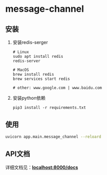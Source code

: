 # message-channel

## 安装

1. 安装redis-serger
    ```shell
    # Linux
    sudo apt install redis
    redis-server
    
    # MacOS
    brew install redis
    brew services start redis
    
    # other: www.google.com | www.baidu.com
    ```
    
2. 安装python依赖

    ```shell
    pip3 install -r requirements.txt
    ```

## 使用

```bash
uvicorn app.main.message_channel --reloard
```

## API文档

详细文档见：[**localhost:8000/docs**](http://localhost:8000/docs)
